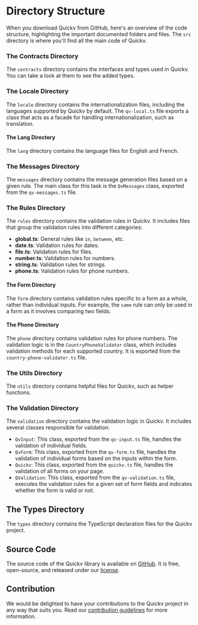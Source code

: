 # Directory Structure
When you download Quickv from GitHub, here's an overview of the code structure, highlighting the important documented folders and files.
The `src` directory is where you'll find all the main code of Quickv.

### The **Contracts** Directory

The `contracts` directory contains the interfaces and types used in Quickv. You can take a look at them to see the added types.

### The **Locale** Directory

The `locale` directory contains the internationalization files, including the languages supported by Quickv by default. The `qv-local.ts` file exports a class that acts as a facade for handling internationalization, such as translation.

#### The **Lang** Directory

The `lang` directory contains the language files for English and French.

### The **Messages** Directory

The `messages` directory contains the message generation files based on a given rule. The main class for this task is the `QvMessages` class, exported from the `qv-messages.ts` file.

### The **Rules** Directory

The `rules` directory contains the validation rules in Quickv. It includes files that group the validation rules into different categories:
- **global.ts**: General rules like `in`, `between`, etc.
- **date.ts**: Validation rules for dates.
- **file.ts**: Validation rules for files.
- **number.ts**: Validation rules for numbers.
- **string.ts**: Validation rules for strings.
- **phone.ts**: Validation rules for phone numbers.

#### The **Form** Directory

The `form` directory contains validation rules specific to a form as a whole, rather than individual inputs. For example, the `same` rule can only be used in a form as it involves comparing two fields.

#### The **Phone** Directory

The `phone` directory contains validation rules for phone numbers. The validation logic is in the `CountryPhoneValidator` class, which includes validation methods for each supported country. It is exported from the `country-phone-validator.ts` file.

### The **Utils** Directory

The `utils` directory contains helpful files for Quickv, such as helper functions.

### The **Validation** Directory

The `validation` directory contains the validation logic in Quickv. It includes several classes responsible for validation:
- `QvInput`: This class, exported from the `qv-input.ts` file, handles the validation of individual fields.
- `QvForm`: This class, exported from the `qv-form.ts` file, handles the validation of individual forms based on the inputs within the form.
- `Quickv`: This class, exported from the `quickv.ts` file, handles the validation of all forms on your page.
- `QValidation`: This class, exported from the `qv-validation.ts` file, executes the validation rules for a given set of form fields and indicates whether the form is valid or not.

## The **Types** Directory

The `types` directory contains the TypeScript declaration files for the Quickv project.

## Source Code

The source code of the Quickv library is available on [GitHub](https://github.com/quick-v/quickv). It is free, open-source, and released under our [license](/docs/license).

## Contribution

We would be delighted to have your contributions to the Quickv project in any way that suits you. Read our [contribution guidelines](/docs/contribution) for more information.